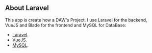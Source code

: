## About Laravel

This app is create how a DAW's Project. I use Laravel for the backend, VueJS and Blade for the frontend and MySQL for DataBase:

- [Laravel](https://laravel.com).
- [VueJS](https://vuejs.org).
- [MySQL](https://mysql.com).
